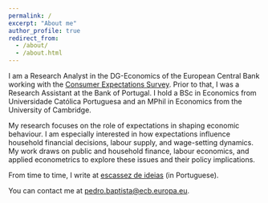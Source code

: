 ```yaml
---
permalink: /
excerpt: "About me"
author_profile: true
redirect_from: 
  - /about/
  - /about.html
---
```

<meta name="google-site-verification" content="mEXeDTss6JDwUchJWlsvEKUwPBErwc5jf_9c9DYS49M" />
<!-- <p align="center">
  <em>Philosopher's stone</em> - António Gedeão
</p>

<p align="center">
  <img src="/images/almendres.jpg" height = "200" width="400"/>
</p> -->

I am a Research Analyst in the DG-Economics of the European Central Bank working with the [Consumer Expectations Survey](https://www.ecb.europa.eu/stats/ecb_surveys/consumer_exp_survey/html/index.en.html). Prior to that, I was a Research Assistant at the Bank of Portugal.
I hold a BSc in Economics from Universidade Católica Portuguesa and an MPhil in Economics from the University of Cambridge.<br /> 

My research focuses on the role of expectations in shaping economic behaviour. I am especially interested in how expectations influence household financial decisions, labour supply, and wage-setting dynamics. My work draws on public and household finance, labour economics, and applied econometrics to explore these issues and their policy implications. <br />

From time to time, I write at [escassez de ideias](https://escassezdeideias.substack.com/) (in Portuguese). <br />

You can contact me at [pedro.baptista@ecb.europa.eu](mailto:pedro.baptista@ecb.europa.eu).
